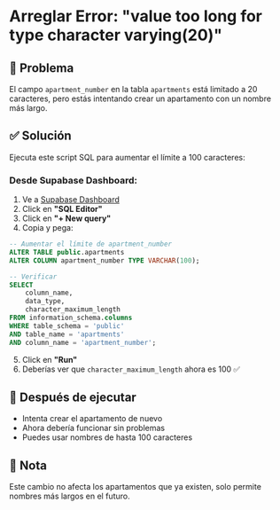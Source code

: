 # Arreglar Error: "value too long for type character varying(20)"

## 🔴 Problema

El campo `apartment_number` en la tabla `apartments` está limitado a 20 caracteres, pero estás intentando crear un apartamento con un nombre más largo.

## ✅ Solución

Ejecuta este script SQL para aumentar el límite a 100 caracteres:

### Desde Supabase Dashboard:

1. Ve a [Supabase Dashboard](https://app.supabase.com)
2. Click en **"SQL Editor"**
3. Click en **"+ New query"**
4. Copia y pega:

```sql
-- Aumentar el límite de apartment_number
ALTER TABLE public.apartments 
ALTER COLUMN apartment_number TYPE VARCHAR(100);

-- Verificar
SELECT 
    column_name, 
    data_type, 
    character_maximum_length
FROM information_schema.columns 
WHERE table_schema = 'public' 
AND table_name = 'apartments' 
AND column_name = 'apartment_number';
```

5. Click en **"Run"**
6. Deberías ver que `character_maximum_length` ahora es 100 ✅

## 🎯 Después de ejecutar

- Intenta crear el apartamento de nuevo
- Ahora debería funcionar sin problemas
- Puedes usar nombres de hasta 100 caracteres

## 📝 Nota

Este cambio no afecta los apartamentos que ya existen, solo permite nombres más largos en el futuro.

